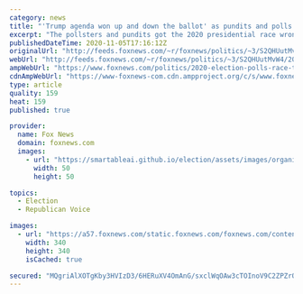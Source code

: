 ```yaml
---
category: news
title: "'Trump agenda won up and down the ballot' as pundits and polls missed the mark again: Kellyanne Conway"
excerpt: "The pollsters and pundits got the 2020 presidential race wrong yet again, Kellyanne Conway, former Trump 2016 campaign manager, told \"Fox & Friends.\""
publishedDateTime: 2020-11-05T17:16:12Z
originalUrl: "http://feeds.foxnews.com/~r/foxnews/politics/~3/S2QHUutMvW4/2020-election-polls-race-trump-results-kellyanne-conway"
webUrl: "http://feeds.foxnews.com/~r/foxnews/politics/~3/S2QHUutMvW4/2020-election-polls-race-trump-results-kellyanne-conway"
ampWebUrl: "https://www.foxnews.com/politics/2020-election-polls-race-trump-results-kellyanne-conway.amp"
cdnAmpWebUrl: "https://www-foxnews-com.cdn.ampproject.org/c/s/www.foxnews.com/politics/2020-election-polls-race-trump-results-kellyanne-conway.amp"
type: article
quality: 159
heat: 159
published: true

provider:
  name: Fox News
  domain: foxnews.com
  images:
    - url: "https://smartableai.github.io/election/assets/images/organizations/foxnews.com-50x50.jpg"
      width: 50
      height: 50

topics:
  - Election
  - Republican Voice

images:
  - url: "https://a57.foxnews.com/static.foxnews.com/foxnews.com/content/uploads/2018/09/340/340/calebparkeheadshot0622182.jpg?ve=1&tl=1"
    width: 340
    height: 340
    isCached: true

secured: "MQgriAlXOTgKby3HVIzD3/6HERuXV4OmAnG/sxclWqOAw3cTOInoV9C2ZPZrQ9WHFZm60s4DgoGelUWAuffP5XofP4pbzSjlTlkDgLw7iY9fm4kWRyJ7myrCfdlkJvDOQuorVIw8hvKdao05ZlW5/cjBkAOXlylMys4q5o69vbp/7mvYmfbPVaBCFr+qlPjGxSLNQWiKCnqhM0X275xuveLoktgT9ecO8Yf2h1c+g9TYnPcFkabm+UCprmbfxVlUYqC4JUhxSSx/eSrhO0L5xLQToRqvnsfunewwMlL3XtVRo09ZpCBEkni7rhiJH07mfrCUz8Wf9axRin3K+Fyv/oFOM8k1gf85KR482eKyb58=;ICnvIliUe52jUBSL21dugQ=="
---
```


